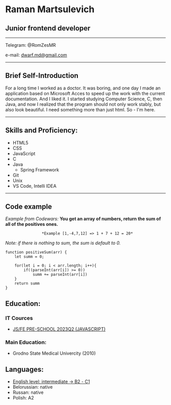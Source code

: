 # Raman Martsulevich
## Junior frontend developer
----
Telegram: @RomZesMR

e-mail: dwarf.md@gmail.com

----
## Brief Self-Introduction 

For a long time I worked as a doctor. It was boring, and one day I made an application based on Microsoft Acces to speed up the work with the current documentation. And I liked it. I started studying Computer Science, C, then Java, and now I realized that the program should not only work stably, but also look beautiful. I need something more than just html. So - I'm here.

----

## Skills and Proficiency:
* HTML5
* CSS
* JavaScript
* C
* Java
    + Spring Framework
* Git
* Unix
* VS Code, Intelli IDEA

----

## Code example

*Example from Codewars:* **You get an array of numbers, return the sum of all of the positives ones.**

                    *Example [1,-4,7,12] => 1 + 7 + 12 = 20*

*Note: if there is nothing to sum, the sum is default to 0.*
```
function positiveSum(arr) {
    let summ = 0;

    for(let i = 0; i < arr.length; i++){
        if((parseInt(arr[i]) >= 0))
            summ += parseInt(arr[i])
    }
    return summ
}
```
## Education:

### IT Cources
* [JS/FE PRE-SCHOOL 2023Q2 (JAVASCRIPT)](https://app.rs.school/certificate/l4vr2qsx)

### Main Education:
* Grodno State Medical Univercity (2010)

## Languages:

* [English level: intermediate -> B2 - С1](https://www.efset.org/cert/9PwkQk)
* Belorussian: native
* Russan: native
* Polish: A2
